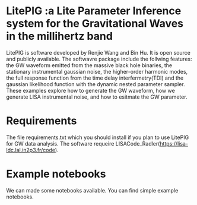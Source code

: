 # LitePIG :a Lite Parameter Inference system for the Gravitational Waves in the millihertz band
LitePIG is software developed by Renjie Wang and Bin Hu. 
It is open source and publicly available.
The softwavre package include the follwing features: the GW waveform emitted from the massive black hole binaries, the stationary instrumental gaussian noise, the higher-order harmonic modes, the full response function from the time delay interfermetry(TDI) and the gaussian likelihood function with the dynamic nested parameter sampler.
These examples explore how to generate the GW waveform, how we generate LISA instrumental noise, and how to esitmate the GW parameter.

# Requirements
The file requirements.txt which you should install if you plan to use LitePIG for GW data analysis.
The software requeire LISACode_Radler(https://lisa-ldc.lal.in2p3.fr/code).

# Example notebooks
We can made some notebooks available. You can find simple example notebooks.
